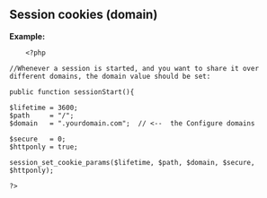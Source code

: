 
Session cookies (domain)
-------

**Example:**



    	<?php

	//Whenever a session is started, and you want to share it over different domains, the domain value should be set:

	public function sessionStart(){

	$lifetime = 3600;
	$path     = "/";
	$domain   = ".yourdomain.com";  // <--  the Configure domains

	$secure   = 0;
	$httponly = true;

	session_set_cookie_params($lifetime, $path, $domain, $secure, $httponly);

	?>


	

